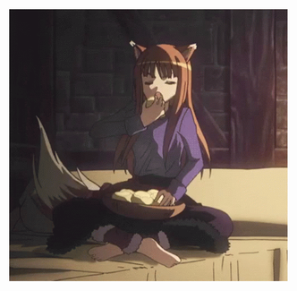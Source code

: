 <img align="right" alt="GIF" src="https://github.com/L0rdLizard/L0rdLizard/blob/main/horo-holo.gif" />
